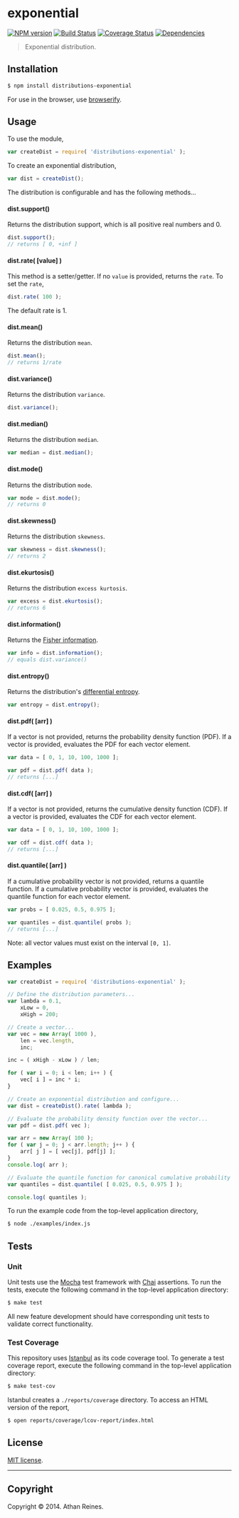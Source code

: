 exponential
===
[![NPM version][npm-image]][npm-url] [![Build Status][travis-image]][travis-url] [![Coverage Status][coveralls-image]][coveralls-url] [![Dependencies][dependencies-image]][dependencies-url]

> Exponential distribution.


## Installation

``` bash
$ npm install distributions-exponential
```

For use in the browser, use [browserify](https://github.com/substack/node-browserify).


## Usage

To use the module,

``` javascript
var createDist = require( 'distributions-exponential' );
```

To create an exponential distribution,

``` javascript
var dist = createDist();
```

The distribution is configurable and has the following methods...


#### dist.support()

Returns the distribution support, which is all positive real numbers and 0.

``` javascript
dist.support();
// returns [ 0, +inf ]
```


#### dist.rate( [value] )

This method is a setter/getter. If no `value` is provided, returns the `rate`. To set the `rate`,

``` javascript
dist.rate( 100 );
```

The default rate is 1.


#### dist.mean()

Returns the distribution `mean`.

``` javascript
dist.mean();
// returns 1/rate
```


#### dist.variance()

Returns the distribution `variance`.

``` javascript
dist.variance();
```


#### dist.median()

Returns the distribution `median`.

``` javascript
var median = dist.median();
```


#### dist.mode()

Returns the distribution `mode`.

``` javascript
var mode = dist.mode();
// returns 0
```


#### dist.skewness()

Returns the distribution `skewness`.

``` javascript
var skewness = dist.skewness();
// returns 2
```

#### dist.ekurtosis()

Returns the distribution `excess kurtosis`.

``` javascript
var excess = dist.ekurtosis();
// returns 6
```


#### dist.information()

Returns the [Fisher information](http://en.wikipedia.org/wiki/Fisher_information).

``` javascript
var info = dist.information();
// equals dist.variance()
```


#### dist.entropy()

Returns the distribution's [differential entropy](http://en.wikipedia.org/wiki/Differential_entropy).

``` javascript
var entropy = dist.entropy();
```

#### dist.pdf( [arr] )

If a vector is not provided, returns the probability density function (PDF). If a vector is provided, evaluates the PDF for each vector element.

``` javascript
var data = [ 0, 1, 10, 100, 1000 ];

var pdf = dist.pdf( data );
// returns [...]
```

#### dist.cdf( [arr] )

If a vector is not provided, returns the cumulative density function (CDF). If a vector is provided, evaluates the CDF for each vector element.

``` javascript
var data = [ 0, 1, 10, 100, 1000 ];

var cdf = dist.cdf( data );
// returns [...]
```


#### dist.quantile( [arr] )

If a cumulative probability vector is not provided, returns a quantile function. If a cumulative probability vector is provided, evaluates the quantile function for each vector element.

``` javascript
var probs = [ 0.025, 0.5, 0.975 ];

var quantiles = dist.quantile( probs );
// returns [...]
``` 

Note: all vector values must exist on the interval `[0, 1]`.



## Examples

``` javascript
var createDist = require( 'distributions-exponential' );

// Define the distribution parameters...
var lambda = 0.1,
	xLow = 0,
	xHigh = 200;

// Create a vector...
var vec = new Array( 1000 ),
	len = vec.length,
	inc;

inc = ( xHigh - xLow ) / len;

for ( var i = 0; i < len; i++ ) {
	vec[ i ] = inc * i;
}

// Create an exponential distribution and configure...
var dist = createDist().rate( lambda );

// Evaluate the probability density function over the vector...
var pdf = dist.pdf( vec );

var arr = new Array( 100 );
for ( var j = 0; j < arr.length; j++ ) {
	arr[ j ] = [ vec[j], pdf[j] ];
}
console.log( arr );

// Evaluate the quantile function for canonical cumulative probability values...
var quantiles = dist.quantile( [ 0.025, 0.5, 0.975 ] );

console.log( quantiles );
```

To run the example code from the top-level application directory,

``` bash
$ node ./examples/index.js
```


## Tests

### Unit

Unit tests use the [Mocha](http://visionmedia.github.io/mocha) test framework with [Chai](http://chaijs.com) assertions. To run the tests, execute the following command in the top-level application directory:

``` bash
$ make test
```

All new feature development should have corresponding unit tests to validate correct functionality.


### Test Coverage

This repository uses [Istanbul](https://github.com/gotwarlost/istanbul) as its code coverage tool. To generate a test coverage report, execute the following command in the top-level application directory:

``` bash
$ make test-cov
```

Istanbul creates a `./reports/coverage` directory. To access an HTML version of the report,

``` bash
$ open reports/coverage/lcov-report/index.html
```


## License

[MIT license](http://opensource.org/licenses/MIT). 


---
## Copyright

Copyright &copy; 2014. Athan Reines.


[npm-image]: http://img.shields.io/npm/v/distributions-exponential.svg
[npm-url]: https://npmjs.org/package/distributions-exponential

[travis-image]: http://img.shields.io/travis/distributions-io/exponential/master.svg
[travis-url]: https://travis-ci.org/distributions-io/exponential

[coveralls-image]: https://img.shields.io/coveralls/distributions-io/exponential/master.svg
[coveralls-url]: https://coveralls.io/r/distributions-io/exponential?branch=master

[dependencies-image]: http://img.shields.io/david/distributions-io/exponential.svg
[dependencies-url]: https://david-dm.org/distributions-io/exponential

[dev-dependencies-image]: http://img.shields.io/david/dev/distributions-io/exponential.svg
[dev-dependencies-url]: https://david-dm.org/dev/distributions-io/exponential

[github-issues-image]: http://img.shields.io/github/issues/distributions-io/exponential.svg
[github-issues-url]: https://github.com/distributions-io/exponential/issues